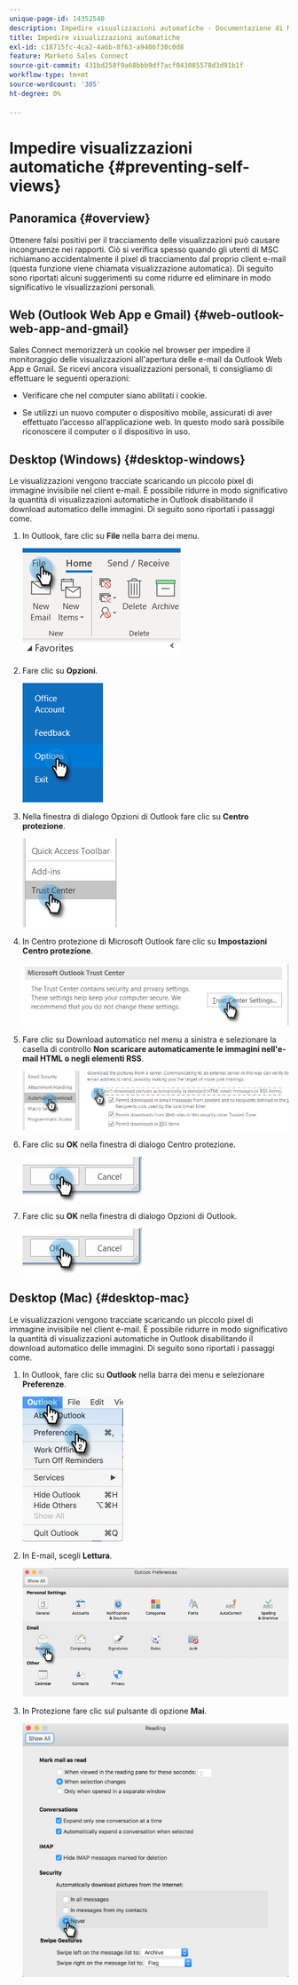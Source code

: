 ```yaml
---
unique-page-id: 14352540
description: Impedire visualizzazioni automatiche - Documentazione di Marketo - Documentazione del prodotto
title: Impedire visualizzazioni automatiche
exl-id: c18715fc-4ca2-4a6b-8f63-a9406f30c0d8
feature: Marketo Sales Connect
source-git-commit: 431bd258f9a68bbb9df7acf043085578d3d91b1f
workflow-type: tm+mt
source-wordcount: '305'
ht-degree: 0%

---
```


# Impedire visualizzazioni automatiche {#preventing-self-views}

## Panoramica {#overview}

Ottenere falsi positivi per il tracciamento delle visualizzazioni può causare incongruenze nei rapporti. Ciò si verifica spesso quando gli utenti di MSC richiamano accidentalmente il pixel di tracciamento dal proprio client e-mail (questa funzione viene chiamata visualizzazione automatica). Di seguito sono riportati alcuni suggerimenti su come ridurre ed eliminare in modo significativo le visualizzazioni personali.

## Web (Outlook Web App e Gmail) {#web-outlook-web-app-and-gmail}

Sales Connect memorizzerà un cookie nel browser per impedire il monitoraggio delle visualizzazioni all&#39;apertura delle e-mail da Outlook Web App e Gmail. Se ricevi ancora visualizzazioni personali, ti consigliamo di effettuare le seguenti operazioni:

* Verificare che nel computer siano abilitati i cookie.

* Se utilizzi un nuovo computer o dispositivo mobile, assicurati di aver effettuato l’accesso all’applicazione web. In questo modo sarà possibile riconoscere il computer o il dispositivo in uso.

## Desktop (Windows) {#desktop-windows}

Le visualizzazioni vengono tracciate scaricando un piccolo pixel di immagine invisibile nel client e-mail. È possibile ridurre in modo significativo la quantità di visualizzazioni automatiche in Outlook disabilitando il download automatico delle immagini. Di seguito sono riportati i passaggi come.

1. In Outlook, fare clic su **File** nella barra dei menu.

   ![](assets/win-1.png)

1. Fare clic su **Opzioni**.

   ![](assets/win-2.png)

1. Nella finestra di dialogo Opzioni di Outlook fare clic su **Centro protezione**.

   ![](assets/win-3.png)

1. In Centro protezione di Microsoft Outlook fare clic su **Impostazioni Centro protezione**.

   ![](assets/win-4.png)

1. Fare clic su Download automatico nel menu a sinistra e selezionare la casella di controllo **Non scaricare automaticamente le immagini nell&#39;e-mail HTML o negli elementi RSS**.

   ![](assets/win-5.png)

1. Fare clic su **OK** nella finestra di dialogo Centro protezione.

   ![](assets/win-6.png)

1. Fare clic su **OK** nella finestra di dialogo Opzioni di Outlook.

   ![](assets/win-6.png)

## Desktop (Mac) {#desktop-mac}

Le visualizzazioni vengono tracciate scaricando un piccolo pixel di immagine invisibile nel client e-mail. È possibile ridurre in modo significativo la quantità di visualizzazioni automatiche in Outlook disabilitando il download automatico delle immagini. Di seguito sono riportati i passaggi come.

1. In Outlook, fare clic su **Outlook** nella barra dei menu e selezionare **Preferenze**.

   ![](assets/mac-1.png)

1. In E-mail, scegli **Lettura**.

   ![](assets/mac-2.png)

1. In Protezione fare clic sul pulsante di opzione **Mai**.

   ![](assets/mac-3.png)
